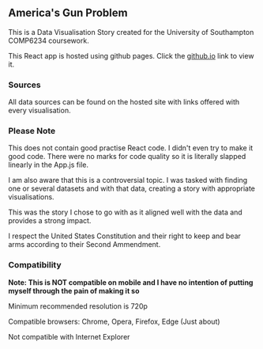 ## America's Gun Problem
This is a Data Visualisation Story created for the University of Southampton COMP6234 coursework.

This React app is hosted using github pages. Click the [github.io](https://clariity.github.io/AmericasGunProblem/) link to view it.

### Sources

All data sources can be found on the hosted site with links offered with every visualisation.

### Please Note

This does not contain good practise React code. I didn't even try to make it good code. There were no marks for code quality so it is literally slapped linearly in the App.js file.

I am also aware that this is a controversial topic. I was tasked with finding one or several datasets and with that data, creating a story with appropriate visualisations. 

This was the story I chose to go with as it aligned well with the data and provides a strong impact. 

I respect the United States Constitution and their right to keep and bear arms according to their Second Ammendment.

### Compatibility

**Note: This is NOT compatible on mobile and I have no intention of putting myself through the pain of making it so**

Minimum recommended resolution is 720p

Compatible browsers: Chrome, Opera, Firefox, Edge (Just about)

Not compatible with Internet Explorer